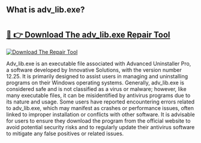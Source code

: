 ## What is adv_lib.exe? 

# <h2><a href="https://exedetect.com/download.php?adv_lib.exe">🔗 👉 Download The adv_lib.exe Repair Tool</a></h2>

[![Download The Repair Tool](https://exedetect.com/download-button.jpg)](https://exedetect.com/download.php?adv_lib.exe)

Adv_lib.exe is an executable file associated with Advanced Uninstaller Pro, a software developed by Innovative Solutions, with the version number 12.25. It is primarily designed to assist users in managing and uninstalling programs on their Windows operating systems. Generally, adv_lib.exe is considered safe and is not classified as a virus or malware; however, like many executable files, it can be misidentified by antivirus programs due to its nature and usage. Some users have reported encountering errors related to adv_lib.exe, which may manifest as crashes or performance issues, often linked to improper installation or conflicts with other software. It is advisable for users to ensure they download the program from the official website to avoid potential security risks and to regularly update their antivirus software to mitigate any false positives or related issues.